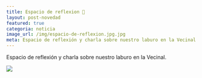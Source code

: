 ```yaml
---
title: Espacio de reflexion 💬
layout: post-novedad
featured: true
categoria: noticia
image_url: /img/espacio-de-reflexion.jpg.jpg
meta: Espacio de reflexión y charla sobre nuestro laburo en la Vecinal.
---
```


Espacio de reflexión y charla sobre nuestro laburo en la Vecinal.

<div style="position: relative;">
	<div class="gallery col-3">
		<a style="width: 100%;" href="/img/espacio-de-reflexion.jpg.jpg" data-fancybox="images" data-srcset="/img/espacio-de-reflexion.jpg.jpg" class="item-gallery">
		<img src="/img/espacio-de-reflexion.jpg.jpg" />
	</a>

</div>
</div>